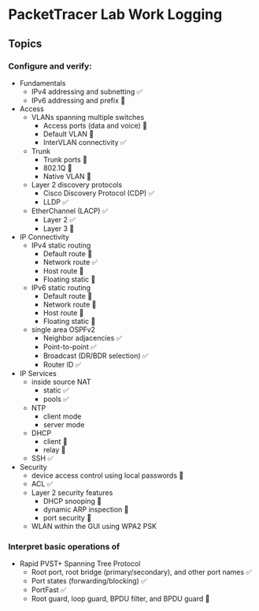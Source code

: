 # PacketTracer Lab Work Logging

## Topics
### Configure and verify:
- Fundamentals
    - IPv4 addressing and subnetting ✅
    - IPv6 addressing and prefix 📝
- Access
    - VLANs spanning multiple switches
        - Access ports (data and voice) 📝
        - Default VLAN 📝
        - InterVLAN connectivity ✅
    - Trunk
        - Trunk ports 📝
        - 802.1Q 📝
        - Native VLAN 📝
    - Layer 2 discovery protocols
        - Cisco Discovery Protocol (CDP) ✅
        - LLDP ✅
    - EtherChannel (LACP) ✅
        - Layer 2 ✅
        - Layer 3 📝
- IP Connectivity
    - IPv4 static routing
        - Default route 📝
        - Network route ✅
        - Host route 📝
        - Floating static 📝
    - IPv6 static routing
        - Default route 📝
        - Network route 📝
        - Host route 📝
        - Floating static 📝
    - single area OSPFv2
        - Neighbor adjacencies ✅
        - Point-to-point ✅
        - Broadcast (DR/BDR selection) ✅
        - Router ID ✅
- IP Services
    - inside source NAT
        - static ✅
        - pools ✅
    - NTP
        - client mode
        - server mode
    - DHCP
        - client 📝
        - relay 📝
    - SSH ✅
- Security
    - device access control using local passwords 📝
    - ACL ✅
    - Layer 2 security features
        - DHCP snooping 📝
        - dynamic ARP inspection 📝
        - port security 📝
    - WLAN within the GUI using WPA2 PSK

### Interpret basic operations of 
- Rapid PVST+ Spanning Tree Protocol
    - Root port, root bridge (primary/secondary), and other port names ✅
    - Port states (forwarding/blocking) ✅
    - PortFast ✅
    - Root guard, loop guard, BPDU filter, and BPDU guard 📝
